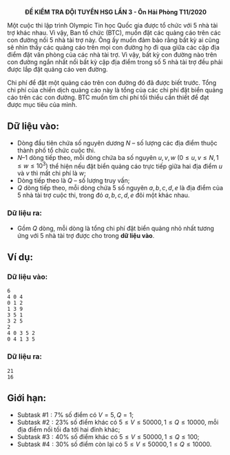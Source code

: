 **<center>ĐỀ KIỂM TRA ĐỘI TUYỂN HSG LẦN 3 - Ôn Hải Phòng T11/2020</center>**

Một cuộc thi lập trình Olympic Tin học Quốc gia được tổ chức với $5$ nhà tài trợ khác nhau. Vì vậy, Ban tổ chức (BTC), muốn đặt các quảng cáo trên các con đường nối $5$ nhà tài trợ này. Ông ấy muốn đảm bảo rằng bất kỳ ai cũng sẽ nhìn thấy các quảng cáo trên mọi con đường họ đi qua giữa các cặp địa điểm đặt văn phòng của các nhà tài trợ. Vì vậy, bất kỳ con đường nào trên con đường ngắn nhất nối bất kỳ cặp địa điểm trong số $5$ nhà tài trợ đều phải được lắp đặt quảng cáo ven đường.

Chi phí để đặt một quảng cáo trên con đường đó đã được biết trước. Tổng chi phí của chiến dịch quảng cáo này là tổng của các chi phí đặt biển quảng cáo trên các con đường. BTC muốn tìm chi phí tối thiểu cần thiết để đạt được mục tiêu của mình.

## Dữ liệu vào:
- Dòng đầu tiên chứa số nguyên dương $N$ – số lượng các địa điểm thuộc thành phố tổ chức cuộc thi.
- $N – 1$ dòng tiếp theo, mỗi dòng chứa ba số nguyên $u, v, w\ (0 ≤ u, v ≤ N, 1 ≤ w ≤ 10^3)$ thể hiện nếu đặt biển quảng cáo trực tiếp giữa hai địa điểm $u$ và $v$ thì mất chi phí là $w$; 
- Dòng tiếp theo là $Q$ – số lượng truy vấn;
- $Q$ dòng tiếp theo, mỗi dòng chứa $5$ số nguyên $a, b, c, d, e$ là địa điểm của $5$ nhà tài trợ cuộc thi, trong đó $a, b, c, d, e$ đôi một khác nhau.

### Dữ liệu ra:
- Gồm $Q$ dòng, mỗi dòng là tổng chi phí đặt biển quảng nhỏ nhất tương ứng với $5$ nhà tài trợ được cho trong **dữ liệu vào**.

## Ví dụ:
### Dữ liệu vào:
```
6
4 0 4
0 1 2
1 3 9
3 5 1
3 2 5
2
4 0 3 5 2
0 4 1 3 5
```

### Dữ liệu ra:
```
21
16
```
## Giới hạn:
- Subtask $\#1: 7\%$ số điểm có $V = 5, Q = 1$;
- Subtask $\#2: 23\%$ số điểm khác có $5 ≤ V ≤ 50000, 1 ≤ Q ≤ 10000$, mỗi địa điểm nối tối đa tới hai đỉnh khác;
- Subtask $\#3: 40\%$ số điểm khác có $5 ≤ V ≤ 50000, 1 ≤ Q ≤ 100$;
- Subtask $\#4: 30\%$ số điểm còn lại có $5 ≤ V ≤ 50000, 1 ≤ Q ≤ 10000$.